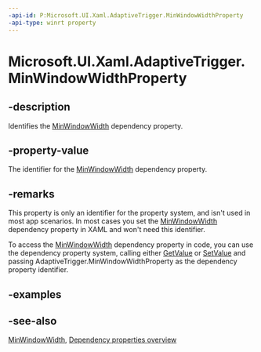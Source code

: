 ```yaml
---
-api-id: P:Microsoft.UI.Xaml.AdaptiveTrigger.MinWindowWidthProperty
-api-type: winrt property
---
```


<!-- Property syntax
public Microsoft.UI.Xaml.DependencyProperty MinWindowWidthProperty { get; }
-->

# Microsoft.UI.Xaml.AdaptiveTrigger.MinWindowWidthProperty

## -description

Identifies the [MinWindowWidth](adaptivetrigger_minwindowwidth.md) dependency property.

## -property-value

The identifier for the [MinWindowWidth](adaptivetrigger_minwindowwidth.md) dependency property.

## -remarks

This property is only an identifier for the property system, and isn't used in most app scenarios. In most cases you set the [MinWindowWidth](adaptivetrigger_minwindowwidth.md) dependency property in XAML and won't need this identifier.

To access the [MinWindowWidth](adaptivetrigger_minwindowwidth.md) dependency property in code, you can use the dependency property system, calling either [GetValue](dependencyobject_getvalue_229640130.md) or [SetValue](dependencyobject_setvalue_1212521140.md) and passing AdaptiveTrigger.MinWindowWidthProperty as the dependency property identifier.

## -examples

## -see-also

[MinWindowWidth](adaptivetrigger_minwindowwidth.md), [Dependency properties overview](/windows/uwp/xaml-platform/dependency-properties-overview)
